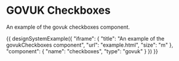 # GOVUK Checkboxes

An example of the govuk checkboxes component.

{{ designSystemExample({
"iframe": {
    "title": "An example of the govukCheckboxes component",
    "url": "example.html",
    "size": "m"
},
"component": {
    "name": "checkboxes",
    "type": "govuk"
}
}) }}
